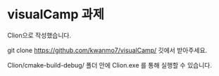 # visualCamp 과제

Clion으로 작성했습니다.

git clone https://github.com/kwanmo7/visualCamp/ 깃에서 받아주세요.

Clion/cmake-build-debug/ 폴더 안에 Clion.exe 를 통해 실행할 수 있습니다.

